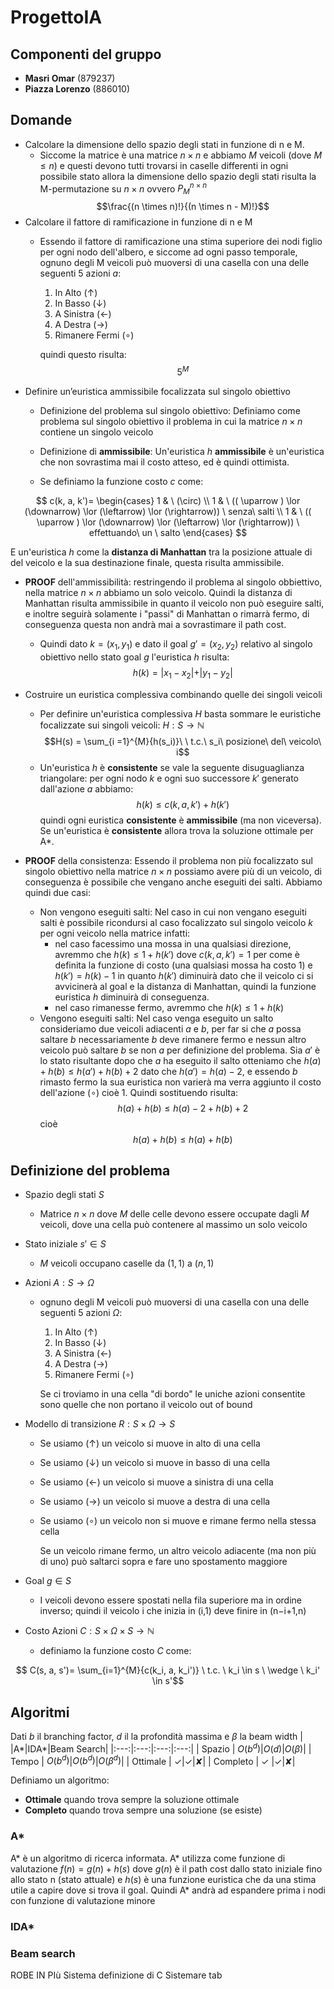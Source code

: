 # ProgettoIA
## Componenti del gruppo
- **Masri Omar** (879237)
- **Piazza Lorenzo** (886010)
## Domande
- Calcolare la dimensione dello spazio degli stati in funzione di n e M.
  - Siccome la matrice è una matrice $n\times n$ e abbiamo $M$ veicoli (dove $M \leq n$) e questi devono tutti trovarsi in caselle differenti in ogni possibile stato allora la dimensione dello spazio degli stati risulta la M-permutazione su $n\times n$ ovvero $P^{n \times n}_M$ 
 $$\frac{(n \times n)!}{(n \times n - M)!}$$
- Calcolare il fattore di ramificazione in funzione di n e M
	- Essendo il fattore di ramificazione una stima superiore dei nodi figlio per ogni nodo dell'albero, e siccome ad ogni passo temporale, ognuno degli M veicoli può muoversi di una casella con una delle seguenti 5 azioni $a$:
		1. In Alto		($\uparrow$)
		2. In Basso		($\downarrow$)
		3. A Sinistra	($\leftarrow$)
		4. A Destra		($\rightarrow$)
		5. Rimanere Fermi	($\circ$)

		quindi questo risulta: $$5^M$$
- Definire un’euristica ammissibile focalizzata sul singolo obiettivo
   - Definizione del problema sul singolo obiettivo: Definiamo come problema sul singolo obiettivo il problema in cui la matrice $n \times n$ contiene un singolo veicolo
   - Definizione di **ammissibile**: Un'euristica $h$ **ammissibile** è un'euristica che non sovrastima mai il costo atteso, ed è quindi ottimista. 
	
	- Se definiamo la funzione costo $c$ come:  
```math
 c(k, a, k')= \begin{cases} 1 & \ (\circ) \\ 1 & \  (( \uparrow ) \lor  (\downarrow) \lor (\leftarrow) \lor (\rightarrow)) \ senza\ salti \\ 1 & \  (( \uparrow ) \lor  (\downarrow) \lor (\leftarrow) \lor (\rightarrow)) \ effettuando\ un \ salto \end{cases} 
 ```
E un'euristica $h$ come la **distanza di Manhattan** tra la posizione attuale di del veicolo e la sua destinazione finale, questa risulta ammissibile.
- **PROOF** dell'ammissibilità: restringendo il problema al singolo obbiettivo, nella matrice $n \times n$ abbiamo un solo veicolo. Quindi la distanza di Manhattan risulta ammissibile in quanto il veicolo non può eseguire salti, e inoltre seguirà solamente i "passi" di Manhattan o rimarrà fermo, di conseguenza questa non andrà mai a sovrastimare il path cost.
	- Quindi dato $k=(x_1, y_1)$ e dato il goal $g'= (x_2, y_2)$ relativo al singolo obiettivo nello stato goal $g$ l'euristica $h$ risulta: $$h(k) = \lvert x_1 - x_2 \lvert +\lvert y_1-y_2 \lvert $$

- Costruire un euristica complessiva combinando quelle dei singoli veicoli
	- Per definire un'euristica complessiva $H$ basta sommare le euristiche focalizzate sui singoli veicoli: 
	$H:S \longrightarrow \mathbb{N}$ $$H(s) = \sum_{i =1}^{M}{h(s_i)}\ \ t.c.\ s_i\ posizione\ del\ veicolo\ i$$
	- Un'euristica $h$ è **consistente** se vale la seguente disuguaglianza triangolare: per ogni nodo $k$ e ogni suo successore $k'$ generato dall'azione $a$ abbiamo: $$h(k) \leq c(k, a, k') + h(k')$$ quindi ogni euristica **consistente** è **ammissibile** (ma non viceversa).
Se un'euristica è **consistente** allora trova la soluzione ottimale per A*.
- **PROOF** della consistenza: Essendo il problema non più focalizzato sul singolo obiettivo nella matrice $n \times n$ possiamo avere più di un veicolo, di conseguenza è possibile che vengano anche eseguiti dei salti. 
Abbiamo quindi due casi:
	- Non vengono eseguiti salti: Nel caso in cui non vengano eseguiti salti è possibile ricondursi al caso focalizzato sul singolo veicolo $k$ per ogni veicolo nella matrice infatti:
		- nel caso facessimo una mossa in una qualsiasi direzione, avremmo che $h(k) \leq 1 + h(k')$ dove $c(k, a, k')=1$ per come è definita la funzione di costo (una qualsiasi mossa ha costo 1) e $h(k') = h(k) - 1$ in quanto $h(k')$ diminuirà dato che il veicolo ci si avvicinerà al goal e la distanza di Manhattan, quindi la funzione euristica $h$ diminuirà di conseguenza.
		- nel caso rimanesse fermo, avremmo che $h(k) \leq 1 + h(k)$
	- Vengono eseguiti salti: Nel caso venga eseguito un salto consideriamo due veicoli adiacenti $a$ e $b$, per far si che $a$ possa saltare $b$ necessariamente $b$ deve rimanere fermo e nessun altro veicolo può saltare $b$ se non $a$ per definizione del problema. Sia $a'$ è lo stato risultante dopo che $a$ ha eseguito il salto otteniamo che $h(a) + h(b) \leq h(a') + h(b) + 2$ dato che $h(a') = h(a) - 2$, e essendo $b$ rimasto fermo la sua euristica non varierà ma verra aggiunto il costo dell'azione ($\circ$) cioè 1. Quindi sostituendo risulta: $$h(a) + h(b) \leq h(a) - 2 + h(b) + 2$$ cioè $$h(a) + h(b) \leq h(a) + h(b)$$
## Definizione del problema
- Spazio degli stati $S$
	- Matrice $n \times n$ dove $M$ delle celle devono essere occupate dagli $M$ veicoli, dove una cella può contenere al massimo un solo veicolo
- Stato iniziale $s' \in S$
	- $M$ veicoli occupano caselle da $(1,1)$ a $(n,1)$
- Azioni $A:S \longrightarrow \Omega$
	- ognuno degli M veicoli può muoversi di una casella con una delle seguenti 5 azioni $\Omega$:
		1. In Alto		($\uparrow$)
		2. In Basso		($\downarrow$)
		3. A Sinistra	($\leftarrow$)
		4. A Destra		($\rightarrow$)
		5. Rimanere Fermi	($\circ$)

		Se ci troviamo in una cella "di bordo" le uniche azioni consentite sono quelle che non portano il veicolo out of bound
		
- Modello di transizione $R: S \times \Omega \longrightarrow S$
	- Se usiamo ($\uparrow$) un veicolo si muove in alto di una cella
	- Se usiamo ($\downarrow$) un veicolo si muove in basso di una cella
	- Se usiamo ($\leftarrow$) un veicolo si muove a sinistra di una cella
	- Se usiamo ($\rightarrow$) un veicolo si muove a destra di una cella
	- Se usiamo ($\circ$) un veicolo non si muove e rimane fermo nella stessa cella

		Se un veicolo rimane fermo, un altro veicolo adiacente (ma non più di uno) può saltarci sopra e fare uno spostamento maggiore
- Goal $g \in S$
	- I veicoli devono essere spostati nella fila superiore ma in ordine inverso; quindi il veicolo i che inizia in (i,1) deve finire in (n−i+1,n)
- Costo Azioni $C : S \times \Omega \times S \longrightarrow \mathbb{N}$
	- definiamo la funzione costo $C$ come: 
```math
 C(s, a, s')= \sum_{i=1}^{M}{c(k_i, a, k_i')} \ t.c. \ k_i \in s \ \wedge \ k_i' \in s'
 ```

## Algoritmi
Dati $b$ il branching factor, $d$ il la profondità massima e $\beta$ la beam width
| |A*|IDA*|Beam Search|
|:---:|:---:|:---:|:---:|
| Spazio | $O(b^d)$|$O(d)$|$O(\beta)$|
| Tempo | $O(b^d)$|$O(b^d)$|$O(\beta^d)$|
| Ottimale | $\checkmark$|$\checkmark$|✘|
| Completo | $\checkmark$ |$\checkmark$|✘|

Definiamo un algoritmo:
- **Ottimale** quando trova sempre la soluzione ottimale
- **Completo** quando trova sempre una soluzione (se esiste)

### A*
A* è un algoritmo di ricerca informata.
A* utilizza come funzione di valutazione $f(n)=g(n) + h(s)$ dove 
$g(n)$ è il path cost dallo stato iniziale fino allo stato n (stato attuale) 
e $h(s)$ è una funzione euristica che da una stima utile a capire dove si trova il goal.
Quindi A* andrà ad espandere prima i nodi con funzione di valutazione minore
### IDA*

### Beam search

ROBE IN PIù
Sistema definizione di C
Sistemare tab
